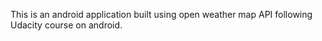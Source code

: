 This is an android application built using open weather map API following Udacity course on android.

